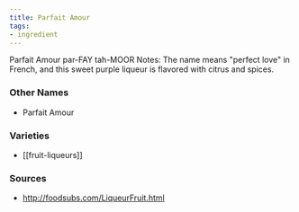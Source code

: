 ```yaml
---
title: Parfait Amour
tags:
- ingredient
---
```

Parfait Amour par-FAY tah-MOOR Notes: The name means "perfect love" in French, and this sweet purple liqueur is flavored with citrus and spices.

### Other Names

* Parfait Amour

### Varieties

* [[fruit-liqueurs]]

### Sources
* http://foodsubs.com/LiqueurFruit.html
